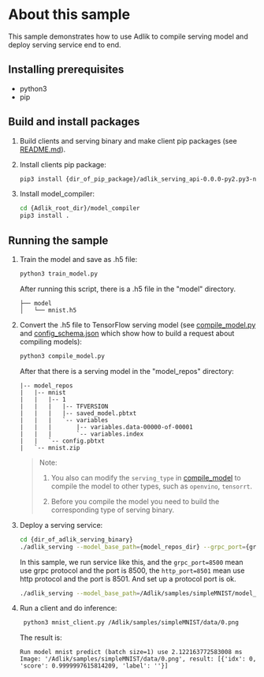 # About this sample

This sample demonstrates how to use Adlik to compile serving model and deploy serving service end to end.

## Installing prerequisites

- python3
- pip

## Build and install packages

1. Build clients and serving binary and make client pip packages (see [README.md](../../README.md)).

2. Install clients pip package:

   ```sh
   pip3 install {dir_of_pip_package}/adlik_serving_api-0.0.0-py2.py3-none-any.whl
   ```

3. Install model_compiler:

   ```sh
   cd {Adlik_root_dir}/model_compiler
   pip3 install .
   ```

## Running the sample

1. Train the model and save as .h5 file:

    ```sh
    python3 train_model.py
    ```

    After running this script, there is a .h5 file in the "model" directory.

    ```text
    ├── model
    │   └── mnist.h5
    ```

2. Convert the .h5 file to TensorFlow serving model (see [compile_model.py](./compile_model.py) and [config_schema.json](../../model_compiler/src/model_compiler/config_schema.json)
which show how to build a request about compiling models):

    ```sh
    python3 compile_model.py
    ```

    After that there is a serving model in the "model_repos" directory:

    ```text
    |-- model_repos
    |   |-- mnist
    |   |   |-- 1
    |   |   |   |-- TFVERSION
    |   |   |   |-- saved_model.pbtxt
    |   |   |   `-- variables
    |   |   |       |-- variables.data-00000-of-00001
    |   |   |       `-- variables.index
    |   |   `-- config.pbtxt
    |   `-- mnist.zip
    ```

    >Note:
    >
    >1. You also can modify the `serving_type` in [compile_model](compile_model.py) to compile the model to other types,
    such as `openvino`, `tensorrt`.
    >
    >2. Before you compile the model you need to build the corresponding type of serving binary.

3. Deploy a serving service:

    ```sh
    cd {dir_of_adlik_serving_binary}
    ./adlik_serving --model_base_path={model_repos_dir} --grpc_port={grpc_port} --http_port={http_port}
    ```

    In this sample, we run service like this, and the `grpc_port=8500` mean use grpc protocol and the port is 8500, the
    `http_port=8501` mean use http protocol and the port is 8501. And set up a protocol port is ok.

    ```sh
    ./adlik_serving --model_base_path=/Adlik/samples/simpleMNIST/model_repos --grpc_port=8500 --http_port=8501
    ```

4. Run a client and do inference:

    ```sh
     python3 mnist_client.py /Adlik/samples/simpleMNIST/data/0.png
    ```

    The result is:

    ```text
    Run model mnist predict (batch size=1) use 2.122163772583008 ms
    Image: '/Adlik/samples/simpleMNIST/data/0.png', result: [{'idx': 0, 'score': 0.9999997615814209, 'label': ''}]
    ```
